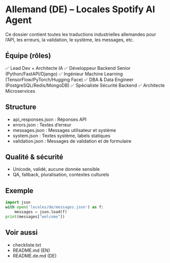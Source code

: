 # Allemand (DE) – Locales Spotify AI Agent

Ce dossier contient toutes les traductions industrielles allemandes pour l’API, les erreurs, la validation, le système, les messages, etc.

## Équipe (rôles)
✅ Lead Dev + Architecte IA
✅ Développeur Backend Senior (Python/FastAPI/Django)
✅ Ingénieur Machine Learning (TensorFlow/PyTorch/Hugging Face)
✅ DBA & Data Engineer (PostgreSQL/Redis/MongoDB)
✅ Spécialiste Sécurité Backend
✅ Architecte Microservices

## Structure
- api_responses.json : Réponses API
- errors.json : Textes d’erreur
- messages.json : Messages utilisateur et système
- system.json : Textes système, labels statiques
- validation.json : Messages de validation et de formulaire

## Qualité & sécurité
- Unicode, validé, aucune donnée sensible
- QA, fallback, pluralisation, contextes culturels

## Exemple
```python
import json
with open('locales/de/messages.json') as f:
    messages = json.load(f)
print(messages["welcome"])
```

## Voir aussi
- checkliste.txt
- README.md (EN)
- README.de.md (DE)

